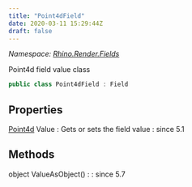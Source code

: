 ```yaml
---
title: "Point4dField"
date: 2020-03-11 15:29:44Z
draft: false
---
```


*Namespace: [Rhino.Render.Fields](../)*

Point4d field value class
```cs
public class Point4dField : Field
```
## Properties

[Point4d](/rhinocommon/rhino/geometry/point4d/) Value
: Gets or sets the field value
: since 5.1
## Methods

object ValueAsObject()
: 
: since 5.7
